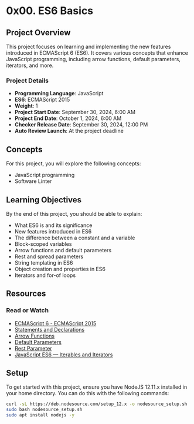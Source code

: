 # 0x00. ES6 Basics

## Project Overview
This project focuses on learning and implementing the new features introduced in ECMAScript 6 (ES6). It covers various concepts that enhance JavaScript programming, including arrow functions, default parameters, iterators, and more.

### Project Details
- **Programming Language**: JavaScript
- **ES6**: ECMAScript 2015
- **Weight**: 1
- **Project Start Date**: September 30, 2024, 6:00 AM
- **Project End Date**: October 1, 2024, 6:00 AM
- **Checker Release Date**: September 30, 2024, 12:00 PM
- **Auto Review Launch**: At the project deadline

## Concepts
For this project, you will explore the following concepts:
- JavaScript programming
- Software Linter

## Learning Objectives
By the end of this project, you should be able to explain:
- What ES6 is and its significance
- New features introduced in ES6
- The difference between a constant and a variable
- Block-scoped variables
- Arrow functions and default parameters
- Rest and spread parameters
- String templating in ES6
- Object creation and properties in ES6
- Iterators and for-of loops

## Resources
### Read or Watch
- [ECMAScript 6 - ECMAScript 2015](https://www.ecma-international.org/publications/standards/Ecma-262.htm)
- [Statements and Declarations](https://developer.mozilla.org/en-US/docs/Web/JavaScript/Guide/Control_flow_and_error_handling)
- [Arrow Functions](https://developer.mozilla.org/en-US/docs/Web/JavaScript/Reference/Functions/Arrow_functions)
- [Default Parameters](https://developer.mozilla.org/en-US/docs/Web/JavaScript/Reference/Functions/Default_parameters)
- [Rest Parameter](https://developer.mozilla.org/en-US/docs/Web/JavaScript/Reference/Functions/rest_parameters)
- [JavaScript ES6 — Iterables and Iterators](https://developer.mozilla.org/en-US/docs/Web/JavaScript/Guide/Iterators_and_Generators)

## Setup
To get started with this project, ensure you have NodeJS 12.11.x installed in your home directory. You can do this with the following commands:

```bash
curl -sL https://deb.nodesource.com/setup_12.x -o nodesource_setup.sh
sudo bash nodesource_setup.sh
sudo apt install nodejs -y
